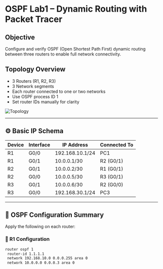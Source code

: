 # OSPF Lab1 – Dynamic Routing with Packet Tracer

## Objective

Configure and verify OSPF (Open Shortest Path First) dynamic routing between three routers to enable full network connectivity.

## Topology Overview

- 3 Routers (R1, R2, R3)
- 3 Network segments
- Each router connected to one or two networks
- Use OSPF process ID 1
- Set router IDs manually for clarity

![Topology](./images/ospf-topology.png)

---

## ⚙️ Basic IP Schema

| Device | Interface    | IP Address     | Connected To |
|--------|--------------|----------------|--------------|
| R1     | G0/0         | 192.168.10.1/24 | PC1          |
| R1     | G0/1         | 10.0.0.1/30     | R2 (G0/1)    |
| R2     | G0/1         | 10.0.0.2/30     | R1 (G0/1)    |
| R2     | G0/0         | 10.0.0.5/30     | R3 (G0/1)    |
| R3     | G0/1         | 10.0.0.6/30     | R2 (G0/0)    |
| R3     | G0/0         | 192.168.30.1/24 | PC3          |

---

## 🔧 OSPF Configuration Summary

Apply the following on each router:

### 🔹 R1 Configuration
```bash
router ospf 1
 router-id 1.1.1.1
 network 192.168.10.0 0.0.0.255 area 0
 network 10.0.0.0 0.0.0.3 area 0

